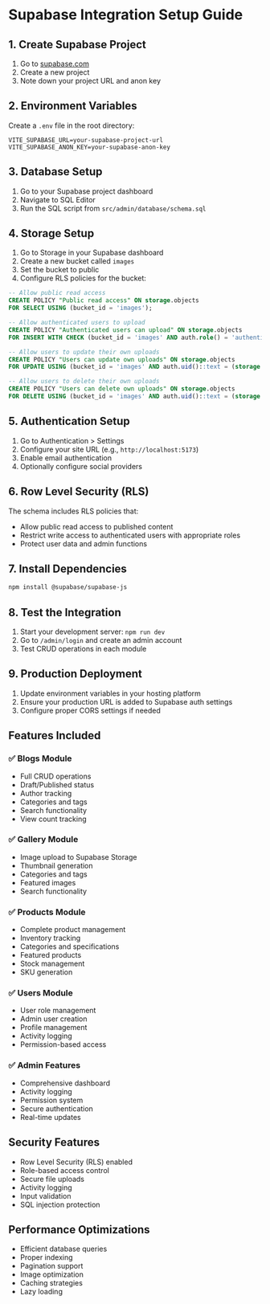 # Supabase Integration Setup Guide

## 1. Create Supabase Project

1. Go to [supabase.com](https://supabase.com)
2. Create a new project
3. Note down your project URL and anon key

## 2. Environment Variables

Create a `.env` file in the root directory:

```env
VITE_SUPABASE_URL=your-supabase-project-url
VITE_SUPABASE_ANON_KEY=your-supabase-anon-key
```

## 3. Database Setup

1. Go to your Supabase project dashboard
2. Navigate to SQL Editor
3. Run the SQL script from `src/admin/database/schema.sql`

## 4. Storage Setup

1. Go to Storage in your Supabase dashboard
2. Create a new bucket called `images`
3. Set the bucket to public
4. Configure RLS policies for the bucket:

```sql
-- Allow public read access
CREATE POLICY "Public read access" ON storage.objects
FOR SELECT USING (bucket_id = 'images');

-- Allow authenticated users to upload
CREATE POLICY "Authenticated users can upload" ON storage.objects
FOR INSERT WITH CHECK (bucket_id = 'images' AND auth.role() = 'authenticated');

-- Allow users to update their own uploads
CREATE POLICY "Users can update own uploads" ON storage.objects
FOR UPDATE USING (bucket_id = 'images' AND auth.uid()::text = (storage.foldername(name))[1]);

-- Allow users to delete their own uploads
CREATE POLICY "Users can delete own uploads" ON storage.objects
FOR DELETE USING (bucket_id = 'images' AND auth.uid()::text = (storage.foldername(name))[1]);
```

## 5. Authentication Setup

1. Go to Authentication > Settings
2. Configure your site URL (e.g., `http://localhost:5173`)
3. Enable email authentication
4. Optionally configure social providers

## 6. Row Level Security (RLS)

The schema includes RLS policies that:
- Allow public read access to published content
- Restrict write access to authenticated users with appropriate roles
- Protect user data and admin functions

## 7. Install Dependencies

```bash
npm install @supabase/supabase-js
```

## 8. Test the Integration

1. Start your development server: `npm run dev`
2. Go to `/admin/login` and create an admin account
3. Test CRUD operations in each module

## 9. Production Deployment

1. Update environment variables in your hosting platform
2. Ensure your production URL is added to Supabase auth settings
3. Configure proper CORS settings if needed

## Features Included

### ✅ Blogs Module
- Full CRUD operations
- Draft/Published status
- Author tracking
- Categories and tags
- Search functionality
- View count tracking

### ✅ Gallery Module
- Image upload to Supabase Storage
- Thumbnail generation
- Categories and tags
- Featured images
- Search functionality

### ✅ Products Module
- Complete product management
- Inventory tracking
- Categories and specifications
- Featured products
- Stock management
- SKU generation

### ✅ Users Module
- User role management
- Admin user creation
- Profile management
- Activity logging
- Permission-based access

### ✅ Admin Features
- Comprehensive dashboard
- Activity logging
- Permission system
- Secure authentication
- Real-time updates

## Security Features

- Row Level Security (RLS) enabled
- Role-based access control
- Secure file uploads
- Activity logging
- Input validation
- SQL injection protection

## Performance Optimizations

- Efficient database queries
- Proper indexing
- Pagination support
- Image optimization
- Caching strategies
- Lazy loading
